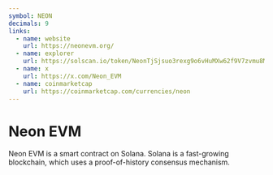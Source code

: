 ```yaml
---
symbol: NEON
decimals: 9
links:
  - name: website
    url: https://neonevm.org/
  - name: explorer
    url: https://solscan.io/token/NeonTjSjsuo3rexg9o6vHuMXw62f9V7zvmu8M8Zut44
  - name: x
    url: https://x.com/Neon_EVM
  - name: coinmarketcap
    url: https://coinmarketcap.com/currencies/neon
---
```


# Neon EVM

Neon EVM is a smart contract on Solana. Solana is a fast-growing blockchain, which uses a proof-of-history consensus mechanism.
